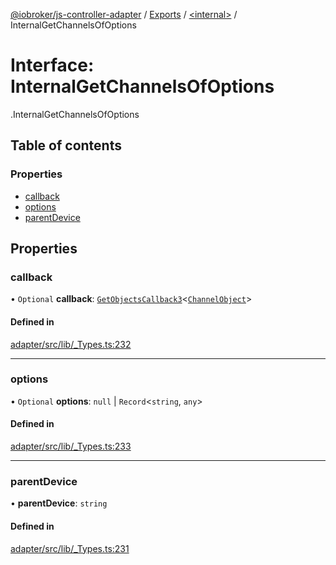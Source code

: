 [@iobroker/js-controller-adapter](../README.md) / [Exports](../modules.md) / [<internal\>](../modules/internal_.md) / InternalGetChannelsOfOptions

# Interface: InternalGetChannelsOfOptions

[<internal>](../modules/internal_.md).InternalGetChannelsOfOptions

## Table of contents

### Properties

- [callback](internal_.InternalGetChannelsOfOptions.md#callback)
- [options](internal_.InternalGetChannelsOfOptions.md#options)
- [parentDevice](internal_.InternalGetChannelsOfOptions.md#parentdevice)

## Properties

### callback

• `Optional` **callback**: [`GetObjectsCallback3`](../modules/internal_.md#getobjectscallback3)<[`ChannelObject`](internal_.ChannelObject.md)\>

#### Defined in

[adapter/src/lib/_Types.ts:232](https://github.com/ioBroker/ioBroker.js-controller/blob/d87d529d/packages/adapter/src/lib/_Types.ts#L232)

___

### options

• `Optional` **options**: ``null`` \| `Record`<`string`, `any`\>

#### Defined in

[adapter/src/lib/_Types.ts:233](https://github.com/ioBroker/ioBroker.js-controller/blob/d87d529d/packages/adapter/src/lib/_Types.ts#L233)

___

### parentDevice

• **parentDevice**: `string`

#### Defined in

[adapter/src/lib/_Types.ts:231](https://github.com/ioBroker/ioBroker.js-controller/blob/d87d529d/packages/adapter/src/lib/_Types.ts#L231)
